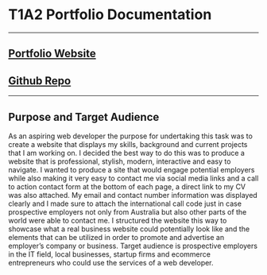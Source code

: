 # T1A2 Portfolio Documentation
---
## [Portfolio Website](https://scintillating-capybara-b487a3.netlify.app)
## [Github Repo](https://github.com/JakobCoding/PortfolioAssignment.git)
---
## Purpose and Target Audience 
As an aspiring web developer the purpose for undertaking this task was to create a website that displays my skills, background and current projects that I am working on. I decided the best way to do this was to produce a website that is professional, stylish, modern, interactive and easy to navigate. I wanted to produce a site that would engage potential employers while also making it very easy to contact me via social media links and a call to action contact form at the bottom of each page, a direct link to my CV was also attached. My email and contact number information was displayed clearly and I made sure to attach the international call code just in case prospective employers not only from Australia but also other parts of the world were able to contact me. I structured the website this way to showcase what a real business website could potentially look like and the elements that can be utilized in order to promote and advertise an employer’s company or business. Target audience is prospective employers in the IT field, local businesses, startup firms and ecommerce entrepreneurs who could use the services of a web developer.   

